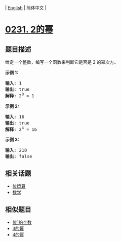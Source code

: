 
| [English](README_EN.md) | 简体中文 |
# [0231. 2的幂](https://leetcode-cn.com/problems/power-of-two/)
## 题目描述
<p>给定一个整数，编写一个函数来判断它是否是 2 的幂次方。</p>

<p><strong>示例&nbsp;1:</strong></p>

<pre><strong>输入:</strong> 1
<strong>输出:</strong> true
<strong>解释: </strong>2<sup>0</sup>&nbsp;= 1</pre>

<p><strong>示例 2:</strong></p>

<pre><strong>输入:</strong> 16
<strong>输出:</strong> true
<strong>解释: </strong>2<sup>4</sup>&nbsp;= 16</pre>

<p><strong>示例 3:</strong></p>

<pre><strong>输入:</strong> 218
<strong>输出:</strong> false</pre>

## 相关话题
- [位运算](https://leetcode-cn.com/tag/bit-manipulation)
- [数学](https://leetcode-cn.com/tag/math)
## 相似题目
- [位1的个数](../number-of-1-bits/README.md)
- [3的幂](../power-of-three/README.md)
- [4的幂](../power-of-four/README.md)
